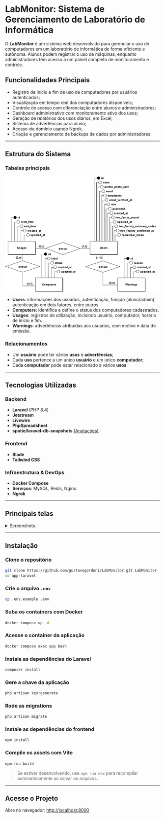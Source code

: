 # LabMonitor: Sistema de Gerenciamento de Laboratório de Informática

O **LabMonitor** é um sistema web desenvolvido para gerenciar o uso de computadores em um laboratório de informática de forma eficiente e autônoma. Alunos podem registrar o uso de máquinas, enquanto administradores têm acesso a um painel completo de monitoramento e controle.

## Funcionalidades Principais

-   Registro de início e fim de uso de computadores por usuários autenticados;
-   Visualização em tempo real dos computadores disponíveis;
-   Controle de acesso com diferenciação entre alunos e administradores;
-   Dashboard administrativo com monitoramento ativo dos usos;
-   Geração de relatórios dos usos diários, em Excel;
-   Sistema de advertências para aluno;
-   Acesso via domínio usando Ngrok.
-   Criação e gerenciamento de backups de dados por administradores.

---

## Estrutura do Sistema

### Tabelas principais

<div align="center"><img src="public/images/labMonitorDER.png" /></div>
<!-- <div align="center"><img src="public/images/labMonitor.png" width="550" /></div> -->

-   **Users**: informações dos usuários, autenticação, função (aluno/admin), autenticação em dois fatores, entre outros.
-   **Computers**: identifica e define o status dos computadores cadastrados.
-   **Usages**: registros de utilização, incluindo usuário, computador, horário de início e fim.
-   **Warnings**: advertências atribuídas aos usuários, com motivo e data de emissão.

### Relacionamentos

-   Um **usuário** pode ter vários **usos** e **advertências**;
-   Cada **uso** pertence a um único **usuário** e um único **computador**;
-   Cada **computador** pode estar relacionado a vários **usos**.

---

## Tecnologias Utilizadas

### Backend

-   **Laravel** (PHP 8.4)
-   **Jetstream**
-   **Livewire**
-   **PhpSpreadsheet**
-   **spatie/laravel-db-snapshots** [(Anotações)](./snapshot.md)

### Frontend

-   **Blade**
-   **Tailwind CSS**

### Infraestrutura & DevOps

-   **Docker Compose**
-   **Serviços**: MySQL, Redis, Nginx.
-   **Ngrok**

---

## Principais telas

<details>
<summary>Screenshots</summary>
<br />
    <h3 align="center">Dashboard</h3>
    <div align="center"><img src="public/images/dashboard.png" /></div>    
    <hr>
    <h3 align="center">Aluno - Seleção de Computador</h3>
    <div align="center"><img src="public/images/student/select-computer.png" /></div>
    <br />
    <h3 align="center">Aluno - Histórico</h3>
    <div align="center"><img src="public/images/student/history.png" /></div>    
    <hr>
    <h3 align="center">Administrador - Dashboard</h3>
    <div align="center"><img src="public/images/admin/admin.png" /></div>
    <br />
    <h3 align="center">Administrador - Lista de Alunos</h3>
    <div align="center"><img src="public/images/admin/students.png" /></div>
    <br />
    <h3 align="center">Administrador - Detalhes do Aluno</h3>
    <div align="center"><img src="public/images/admin/student-details.png" /></div>
    <br />
    <h3 align="center">Administrador - Computadores</h3>
    <div align="center"><img src="public/images/admin/computes.png" /></div>
    <br />
    <h3 align="center">Administrador - Detalhes do Computador</h3>
    <div align="center"><img src="public/images/admin/computer-details.png" /></div>    
</details>

---

## Instalação

### Clone o repositório

```sh
git clone https://github.com/gustavogordoni/LabMonitor.git LabMonitor
cd app-laravel
```

### Crie o arquivo `.env`

```sh
cp .env.example .env
```

### Suba os containers com Docker

```sh
docker compose up -d
```

### Acesse o container da aplicação

```sh
docker compose exec app bash
```

### Instale as dependências do Laravel

```sh
composer install
```

### Gere a chave da aplicação

```sh
php artisan key:generate
```

### Rode as migrations

```sh
php artisan migrate
```

<!--
### Rode as seeds

```sh
php artisan db:seed
```
-->

### Instale as dependências do frontend

```sh
npm install
```

### Compile os assets com Vite

```sh
npm run build
```

> Se estiver desenvolvendo, use `npm run dev` para recompilar automaticamente ao salvar os arquivos.

---

## Acesse o Projeto

Abra no navegador: [http://localhost:8000](http://localhost:8000)
